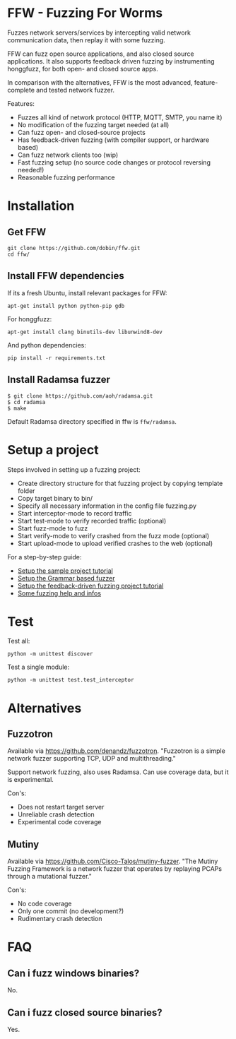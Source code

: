 # FFW - Fuzzing For Worms

Fuzzes network servers/services by intercepting valid network
communication data, then replay it with some fuzzing.

FFW can fuzz open source applications, and also closed
source applications. It also supports feedback driven fuzzing
by instrumenting honggfuzz, for both open- and closed source apps.

In comparison with the alternatives, FFW is the most advanced,
feature-complete and tested network fuzzer.

Features:
* Fuzzes all kind of network protocol (HTTP, MQTT, SMTP, you name it)
* No modification of the fuzzing target needed (at all)
* Can fuzz open- and closed-source projects
* Has feedback-driven fuzzing (with compiler support, or hardware based)
* Can fuzz network clients too (wip)
* Fast fuzzing setup (no source code changes or protocol reversing needed!)
* Reasonable fuzzing performance

# Installation

## Get FFW

```
git clone https://github.com/dobin/ffw.git
cd ffw/
```

## Install FFW dependencies

If its a fresh Ubuntu, install relevant packages for FFW:
```
apt-get install python python-pip gdb
```

For honggfuzz:
```
apt-get install clang binutils-dev libunwind8-dev
```

And python dependencies:
```
pip install -r requirements.txt
```

## Install Radamsa fuzzer

```
$ git clone https://github.com/aoh/radamsa.git
$ cd radamsa
$ make
```

Default Radamsa directory specified in ffw is `ffw/radamsa`.

# Setup a project

Steps involved in setting up a fuzzing project:

* Create directory structure for that fuzzing project by copying template folder
* Copy target binary to bin/
* Specify all necessary information in the config file fuzzing.py
* Start interceptor-mode to record traffic
* Start test-mode to verify recorded traffic (optional)
* Start fuzz-mode to fuzz
* Start verify-mode to verify crashed from the fuzz mode (optional)
* Start upload-mode to upload verified crashes to the web (optional)


For a step-by-step guide:
* [Setup the sample project tutorial](https://github.com/dobin/ffw/blob/master/docs/tutorial-sample-project.md)
* [Setup the Grammar based fuzzer](https://github.com/dobin/ffw/blob/master/docs/tutorial-grammar-based.md)
* [Setup the feedback-driven fuzzing project tutorial](https://github.com/dobin/ffw/blob/master/docs/tutorial-honggmode.md)
* [Some fuzzing help and infos](https://github.com/dobin/ffw/blob/master/docs/notes.md)

# Test

Test all:

```
python -m unittest discover
```

Test a single module:
```
python -m unittest test.test_interceptor
```

# Alternatives

## Fuzzotron

Available via https://github.com/denandz/fuzzotron. "Fuzzotron is a simple network fuzzer supporting TCP, UDP and multithreading."

Support network fuzzing, also uses Radamsa. Can use coverage data, but it is experimental.

Con's:
* Does not restart target server
* Unreliable crash detection
* Experimental code coverage

## Mutiny

Available via https://github.com/Cisco-Talos/mutiny-fuzzer. "The Mutiny Fuzzing Framework is a network fuzzer that operates by replaying PCAPs through a mutational fuzzer."

Con's:
* No code coverage
* Only one commit (no development?)
* Rudimentary crash detection

# FAQ

## Can i fuzz windows binaries?

No.

## Can i fuzz closed source binaries?

Yes.
